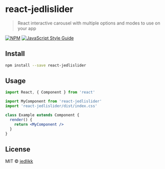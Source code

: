 # react-jedlislider

> React interactive carousel with multiple options and modes to use on your app

[![NPM](https://img.shields.io/npm/v/react-jedlislider.svg)](https://www.npmjs.com/package/react-jedlislider) [![JavaScript Style Guide](https://img.shields.io/badge/code_style-standard-brightgreen.svg)](https://standardjs.com)

## Install

```bash
npm install --save react-jedlislider
```

## Usage

```jsx
import React, { Component } from 'react'

import MyComponent from 'react-jedlislider'
import 'react-jedlislider/dist/index.css'

class Example extends Component {
  render() {
    return <MyComponent />
  }
}
```

## License

MIT © [jedlikk](https://github.com/jedlikk)
